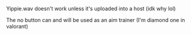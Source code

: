 Yippie.wav doesn't work unless it's uploaded into a host (idk why lol)

The no button can and will be used as an aim trainer (I'm diamond one in valorant)
